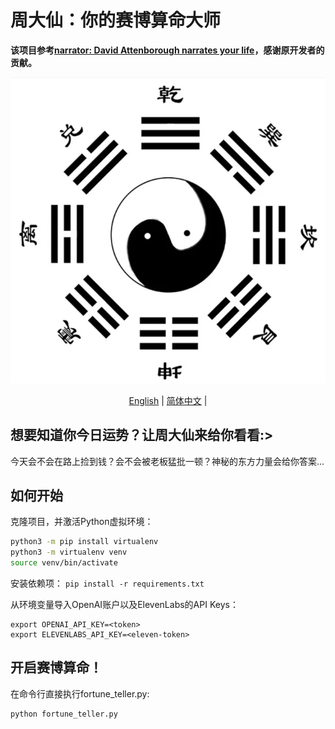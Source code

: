 # 周大仙：你的赛博算命大师
**该项目参考[narrator: David Attenborough narrates your life](https://github.com/cbh123/narrator)，感谢原开发者的贡献。**

![](assets/bagua.jpg)

<p align="center">
  <a href="./README.md">English</a> |
  <a href="./README_CN.md">简体中文</a> |
</p>

## 想要知道你今日运势？让周大仙来给你看看:>

今天会不会在路上捡到钱？会不会被老板猛批一顿？神秘的东方力量会给你答案...

## 如何开始

克隆项目，并激活Python虚拟环境：

```bash
python3 -m pip install virtualenv
python3 -m virtualenv venv
source venv/bin/activate
```

安装依赖项：
`pip install -r requirements.txt`

从环境变量导入OpenAI账户以及ElevenLabs的API Keys：

```
export OPENAI_API_KEY=<token>
export ELEVENLABS_API_KEY=<eleven-token>
```

## 开启赛博算命！

在命令行直接执行fortune_teller.py:

```bash
python fortune_teller.py
```

